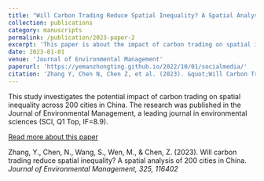 ```yaml
---
title: "Will Carbon Trading Reduce Spatial Inequality? A Spatial Analysis of 200 Cities in China"
collection: publications
category: manuscripts
permalink: /publication/2023-paper-2
excerpt: 'This paper is about the impact of carbon trading on spatial inequality in 200 Chinese cities.'
date: 2023-01-01
venue: 'Journal of Environmental Management'
paperurl: 'https://yemanzhongting.github.io/2022/10/01/socialmedia/'
citation: 'Zhang Y, Chen N, Chen Z, et al. (2023). &quot;Will Carbon Trading Reduce Spatial Inequality? A Spatial Analysis of 200 Cities in China&quot; <i>Journal of Environmental Management</i>'
---
```


This study investigates the potential impact of carbon trading on spatial inequality across 200 cities in China. The research was published in the Journal of Environmental Management, a leading journal in environmental sciences (SCI, Q1 Top, IF=8.9).

[Read more about this paper](https://yemanzhongting.github.io/2022/10/01/socialmedia/)

Zhang, Y., Chen, N., Wang, S., Wen, M., & Chen, Z. (2023). Will carbon trading reduce spatial inequality? A spatial analysis of 200 cities in China. <i>Journal of Environmental Management, 325, 116402</i>


